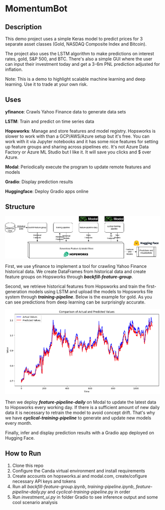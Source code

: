 # MomentumBot

## Description

This demo project uses a simple Keras model to predict prices for 3 separate asset classes (Gold, NASDAQ Composite Index and Bitcoin). 

The project also uses the LSTM algorithm to make predictions on interest rates, gold, S&P 500, and BTC. There's also a simple GUI where the user can input their investment today and get a 3-6m PNL prediction adjusted for inflation.

Note: This is a demo to highlight scalable machine learning and deep learning. Use it to trade at your own risk. 

## Uses

**yfinance**: Crawls Yahoo Finance data to generate data sets

**LSTM**: Train and predict on time series data

**Hopsworks**: Manage and store features and model registry. Hopsworks is slower to work with than a GCP/AWS/Azure setup but it's free. You can work with it via Jupyter notebooks and it has some nice features for setting up feature groups and sharing across pipelines etc. It's not Azure Data Factory or Azure ML Studio but I like it. It will save you clicks and $ over Azure.

**Modal**: Periodically execute the program to update remote features and models

**Gradio**: Display prediction results

**Huggingface**: Deploy Gradio apps online

## Structure
![structure](README.assets/structure-1705018458168.png)

First, we use yfinance to implement a tool for crawling Yahoo Finance historical data. We create DataFrames from historical data and create feature groups on Hopsworks through ***backfill-feature-group***.

Second, we retrieve historical features from Hopsworks and train the first-generation models using LSTM and upload the models to Hopsworks file system through ***training-pipeline***. Below is the example for gold. As you can see predictions from deep learning can be surprisingly accurate.

![output](README.assets/output.png)

Then we deploy ***feature-pipeline-daily*** on Modal to update the latest data to Hopsworks every working day. If there is a sufficient amount of new daily data it is necessary to retrain the model to avoid concept drift. That's why we have ***cyclical-training-pipeline*** to generate and update new models every month.

Finally, infer and display prediction results with a Gradio app deployed on Hugging Face.

## How to Run

1. Clone this repo
2. Configure the Canda virtual environment and install requirements
3. Create accounts on hopsworks.ai and modal.com, create/cofigure necessary API keys and tokens
4. Run all *backfill-feature-group.ipynb*, *training-pipeline.ipynb*, *feature-pipeline-daily.py* and *cyclical-training-pipeline*.py in order
5. Run *investment_ui.py* in folder Gradio to see inference output and some cool scenario analysis
